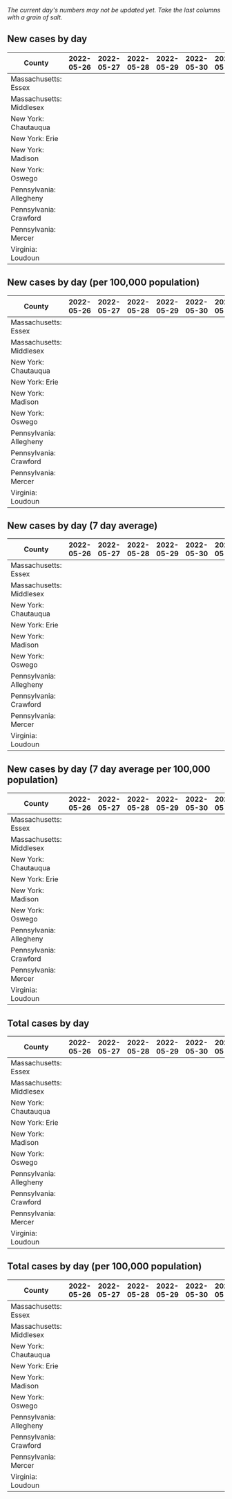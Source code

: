 _The current day's numbers may not be updated yet. Take the last columns with a grain of salt._
## New cases by day

| County | 2022-05-26 | 2022-05-27 | 2022-05-28 | 2022-05-29 | 2022-05-30 | 2022-05-31 | 2022-06-01 |
| --- | --- | --- | --- | --- | --- | --- | --- |
| Massachusetts: Essex |  |  |  |  |  |  |  |
| Massachusetts: Middlesex |  |  |  |  |  |  |  |
| New York: Chautauqua |  |  |  |  |  |  |  |
| New York: Erie |  |  |  |  |  |  |  |
| New York: Madison |  |  |  |  |  |  |  |
| New York: Oswego |  |  |  |  |  |  |  |
| Pennsylvania: Allegheny |  |  |  |  |  |  |  |
| Pennsylvania: Crawford |  |  |  |  |  |  |  |
| Pennsylvania: Mercer |  |  |  |  |  |  |  |
| Virginia: Loudoun |  |  |  |  |  |  |  |

## New cases by day (per 100,000 population)

| County | 2022-05-26 | 2022-05-27 | 2022-05-28 | 2022-05-29 | 2022-05-30 | 2022-05-31 | 2022-06-01 |
| --- | --- | --- | --- | --- | --- | --- | --- |
| Massachusetts: Essex |  |  |  |  |  |  |  |
| Massachusetts: Middlesex |  |  |  |  |  |  |  |
| New York: Chautauqua |  |  |  |  |  |  |  |
| New York: Erie |  |  |  |  |  |  |  |
| New York: Madison |  |  |  |  |  |  |  |
| New York: Oswego |  |  |  |  |  |  |  |
| Pennsylvania: Allegheny |  |  |  |  |  |  |  |
| Pennsylvania: Crawford |  |  |  |  |  |  |  |
| Pennsylvania: Mercer |  |  |  |  |  |  |  |
| Virginia: Loudoun |  |  |  |  |  |  |  |

## New cases by day (7 day average)

| County | 2022-05-26 | 2022-05-27 | 2022-05-28 | 2022-05-29 | 2022-05-30 | 2022-05-31 | 2022-06-01 |
| --- | --- | --- | --- | --- | --- | --- | --- |
| Massachusetts: Essex |  |  |  |  |  |  |  |
| Massachusetts: Middlesex |  |  |  |  |  |  |  |
| New York: Chautauqua |  |  |  |  |  |  |  |
| New York: Erie |  |  |  |  |  |  |  |
| New York: Madison |  |  |  |  |  |  |  |
| New York: Oswego |  |  |  |  |  |  |  |
| Pennsylvania: Allegheny |  |  |  |  |  |  |  |
| Pennsylvania: Crawford |  |  |  |  |  |  |  |
| Pennsylvania: Mercer |  |  |  |  |  |  |  |
| Virginia: Loudoun |  |  |  |  |  |  |  |

## New cases by day (7 day average per 100,000 population)

| County | 2022-05-26 | 2022-05-27 | 2022-05-28 | 2022-05-29 | 2022-05-30 | 2022-05-31 | 2022-06-01 |
| --- | --- | --- | --- | --- | --- | --- | --- |
| Massachusetts: Essex |  |  |  |  |  |  |  |
| Massachusetts: Middlesex |  |  |  |  |  |  |  |
| New York: Chautauqua |  |  |  |  |  |  |  |
| New York: Erie |  |  |  |  |  |  |  |
| New York: Madison |  |  |  |  |  |  |  |
| New York: Oswego |  |  |  |  |  |  |  |
| Pennsylvania: Allegheny |  |  |  |  |  |  |  |
| Pennsylvania: Crawford |  |  |  |  |  |  |  |
| Pennsylvania: Mercer |  |  |  |  |  |  |  |
| Virginia: Loudoun |  |  |  |  |  |  |  |

## Total cases by day

| County | 2022-05-26 | 2022-05-27 | 2022-05-28 | 2022-05-29 | 2022-05-30 | 2022-05-31 | 2022-06-01 |
| --- | --- | --- | --- | --- | --- | --- | --- |
| Massachusetts: Essex |  |  |  |  |  |  | 220101 |
| Massachusetts: Middlesex |  |  |  |  |  |  | 366798 |
| New York: Chautauqua |  |  |  |  |  |  | 25447 |
| New York: Erie |  |  |  |  |  |  | 234148 |
| New York: Madison |  |  |  |  |  |  | 14585 |
| New York: Oswego |  |  |  |  |  |  | 29316 |
| Pennsylvania: Allegheny |  |  |  |  |  |  | 279182 |
| Pennsylvania: Crawford |  |  |  |  |  |  | 20465 |
| Pennsylvania: Mercer |  |  |  |  |  |  | 23927 |
| Virginia: Loudoun |  |  |  |  |  |  | 75552 |

## Total cases by day (per 100,000 population)

| County | 2022-05-26 | 2022-05-27 | 2022-05-28 | 2022-05-29 | 2022-05-30 | 2022-05-31 | 2022-06-01 |
| --- | --- | --- | --- | --- | --- | --- | --- |
| Massachusetts: Essex |  |  |  |  |  |  | 27895.0 |
| Massachusetts: Middlesex |  |  |  |  |  |  | 22758.5 |
| New York: Chautauqua |  |  |  |  |  |  | 20052.3 |
| New York: Erie |  |  |  |  |  |  | 25486.8 |
| New York: Madison |  |  |  |  |  |  | 20559.3 |
| New York: Oswego |  |  |  |  |  |  | 24008.1 |
| Pennsylvania: Allegheny |  |  |  |  |  |  | 22958.2 |
| Pennsylvania: Crawford |  |  |  |  |  |  | 24182.0 |
| Pennsylvania: Mercer |  |  |  |  |  |  | 21866.3 |
| Virginia: Loudoun |  |  |  |  |  |  | 18269.6 |
